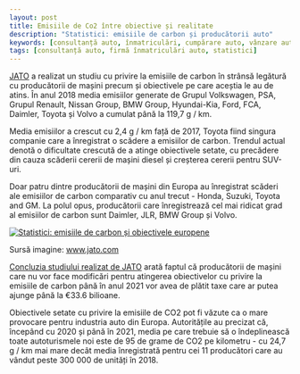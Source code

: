 ```yaml
---
layout: post
title: Emisiile de Co2 între obiective și realitate
description: "Statistici: emisiile de carbon și producătorii auto"
keywords: [consultanță auto, înmatriculări, cumpărare auto, vânzare auto, firmă înmatriculări auto, statistici]
tags: [consultanță auto, firmă înmatriculări auto, statistici]
---
```


<a href="https://www.jato.com/2021-co2-targets-would-generate-e34-billion-euros-in-penalty-payments-within-europe/" target="_blank">JATO</a> a realizat un studiu cu privire la emisiile de carbon în strânsă legătură cu producătorii de mașini precum și obiectivele pe care aceștia le au de atins. 
În anul 2018 media emisiilor generate de Grupul Volkswagen, PSA, Grupul Renault, Nissan Group, BMW Group, Hyundai-Kia, Ford, FCA, Daimler, Toyota și Volvo a cumulat până la 119,7 g / km.

Media emisiilor a crescut cu 2,4 g / km față de 2017, Toyota fiind singura companie care a  înregistrat o scădere a emisiilor de carbon.
Trendul actual denotă o dificultate crescută de a atinge obiectivele setate, cu precădere din cauza scăderii cererii de mașini diesel și creșterea cererii pentru SUV-uri.

Doar patru dintre producătorii de mașini din Europa au înregistrat scăderi ale emisiilor de carbon comparativ cu anul trecut - Honda, Suzuki, Toyota and GM. 
La polul opus, producătorii care înregistrează cel mai ridicat grad al emisiilor de carbon sunt Daimler, JLR, BMW Group și Volvo.

<div class="row">
  <div class="col-md-12 popup-gallery">
    <a href="{{ site.baseurl }}/assets/posts/2019-04-09/premium-luxury-supercars-co2.jpg" title="Statistici: emisiile de carbon și obiectivele europene"><img class="img-responsive" src="{{ site.baseurl }}/assets/posts/2019-04-09/premium-luxury-supercars-co2.jpg" alt="Statistici: emisiile de carbon și obiectivele europene"></a>
  </div>
</div>

Sursă imagine: <a href="https://www.jato.com/" target="_blank">www.jato.com</a>

<a href="https://www.jato.com/2021-co2-targets-would-generate-e34-billion-euros-in-penalty-payments-within-europe/" target="_blank">Concluzia studiului realizat de JATO</a> arată faptul că producătorii de mașini care nu vor face modificări pentru atingerea obiectivelor cu privire la emisiile de carbon până în anul 2021 vor avea de plătit taxe care ar putea ajunge până la €33.6 bilioane.

Obiectivele setate cu privire la emisiile de CO2 pot fi văzute ca o mare provocare pentru industria auto din Europa. Autoritățile au precizat că, începând cu 2020 și până în 2021, media pe care trebuie să o îndeplinească toate autoturismele noi este de 95 de grame de CO2 pe kilometru - cu 24,7 g / km mai mare decât media înregistrată pentru cei 11 producători care au vândut peste 300 000 de unități în 2018.
